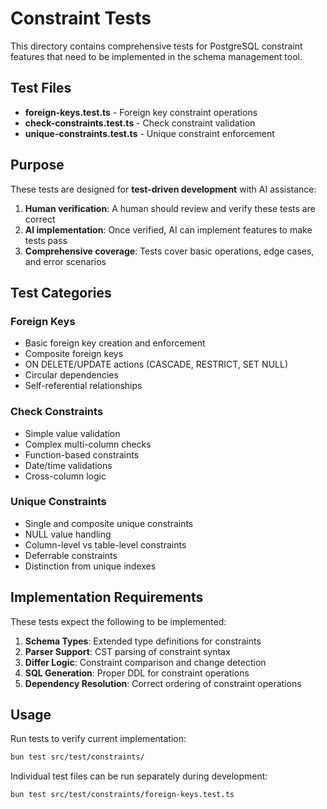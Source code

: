 # Constraint Tests

This directory contains comprehensive tests for PostgreSQL constraint features that need to be implemented in the schema management tool.

## Test Files

- **foreign-keys.test.ts** - Foreign key constraint operations
- **check-constraints.test.ts** - Check constraint validation  
- **unique-constraints.test.ts** - Unique constraint enforcement

## Purpose

These tests are designed for **test-driven development** with AI assistance:

1. **Human verification**: A human should review and verify these tests are correct
2. **AI implementation**: Once verified, AI can implement features to make tests pass
3. **Comprehensive coverage**: Tests cover basic operations, edge cases, and error scenarios

## Test Categories

### Foreign Keys
- Basic foreign key creation and enforcement
- Composite foreign keys  
- ON DELETE/UPDATE actions (CASCADE, RESTRICT, SET NULL)
- Circular dependencies
- Self-referential relationships

### Check Constraints
- Simple value validation
- Complex multi-column checks
- Function-based constraints
- Date/time validations
- Cross-column logic

### Unique Constraints  
- Single and composite unique constraints
- NULL value handling
- Column-level vs table-level constraints
- Deferrable constraints
- Distinction from unique indexes

## Implementation Requirements

These tests expect the following to be implemented:

1. **Schema Types**: Extended type definitions for constraints
2. **Parser Support**: CST parsing of constraint syntax
3. **Differ Logic**: Constraint comparison and change detection
4. **SQL Generation**: Proper DDL for constraint operations
5. **Dependency Resolution**: Correct ordering of constraint operations

## Usage

Run tests to verify current implementation:
```bash
bun test src/test/constraints/
```

Individual test files can be run separately during development:
```bash
bun test src/test/constraints/foreign-keys.test.ts
```